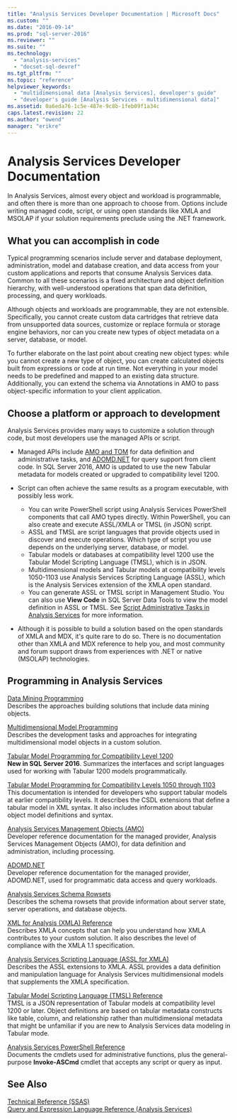 ```yaml
---
title: "Analysis Services Developer Documentation | Microsoft Docs"
ms.custom: ""
ms.date: "2016-09-14"
ms.prod: "sql-server-2016"
ms.reviewer: ""
ms.suite: ""
ms.technology: 
  - "analysis-services"
  - "docset-sql-devref"
ms.tgt_pltfrm: ""
ms.topic: "reference"
helpviewer_keywords: 
  - "multidimensional data [Analysis Services], developer's guide"
  - "developer's guide [Analysis Services - multidimensional data]"
ms.assetid: 0a6eda76-1c5e-487e-9c8b-1feb09f1a34c
caps.latest.revision: 22
ms.author: "owend"
manager: "erikre"
---
```

# Analysis Services Developer Documentation
  In Analysis Services, almost every object and workload is programmable, and often there is more than one approach to choose from.  Options include writing managed code, script, or using open standards like XMLA and MSOLAP if your solution requirements preclude using the .NET framework.  
  
## What you can accomplish in code  
 Typical programming scenarios include server and database deployment, administration, model and database creation, and data access from your custom applications and reports that consume Analysis Services data. Common to all these scenarios is a fixed architecture and object definition hierarchy, with well-understood operations that span data definition, processing, and query workloads.  
  
 Although objects and workloads are programmable, they are not extensible. Specifically, you cannot create custom data cartridges that retrieve data from unsupported data sources, customize or replace formula or storage engine behaviors, nor can you create new types of object metadata on a server, database, or model.  
  
 To further elaborate on the last point about creating new object types: while you cannot create a new type of object, you can create calculated objects built from expressions or code at run time. Not everything in your model needs to be predefined and mapped to an existing data structure. Additionally, you can extend the schema via Annotations in AMO to pass object-specific information to your client application.  
  
## Choose a platform or approach to development  
Analysis Services provides many ways to customize a solution through code, but most developers use the managed APIs or script.  
 
 + Managed APIs include [AMO and TOM](../Topic/Analysis%20Services%20Management%20Objects%20\(AMO\).md) for data definition and administrative tasks, and [ADOMD.NET](../Topic/ADOMD.NET%20Reference%20for%20Analysis%20Services.md) for query support from client code. In SQL Server 2016, AMO is updated to use the new Tabular metadata for models created or upgraded to compatibility level 1200.  
  
 + Script can often achieve the same results as a program executable, with possibly less work.  
   + You can write PowerShell script using Analysis Services PowerShell components that call AMO types directly. Within PowerShell, you can also create and execute ASSL/XMLA or TMSL (in JSON) script.  
   + ASSL and TMSL are script languages that provide  objects used in discover and execute operations. Which type of script you use depends on the underlying server, database, or model. 
   + Tabular models or databases at compatibility level 1200 use the Tabular Model Scripting Language (TMSL), which is in JSON. 
   + Multidimensional models and Tabular models at compatibility levels 1050-1103 use Analysis Services Scripting Language (ASSL), which is the Analysis Services extension of the XMLA open standard.
   + You can generate ASSL or TMSL script in Management Studio. You can also use **View Code** in SQL Server Data Tools to view the model definition in ASSL or TMSL. See [Script Administrative Tasks in Analysis Services](../analysis-services/instances/script-administrative-tasks-in-analysis-services.md) for more information.  
  
+ Although it is possible to build a solution based on the open standards of XMLA and MDX, it's quite rare to do so. There is no documentation other than XMLA and MDX reference to help you, and most community and forum support draws from experiences with .NET or native (MSOLAP) technologies.  
  
## Programming in Analysis Services  
 [Data Mining Programming](../analysis-services/data-mining-programming.md)  
 Describes the approaches building solutions that include data mining objects.  
  
 [Multidimensional Model Programming](../Topic/Multidimensional%20Model%20Programming.md)  
 Describes the development tasks and approaches for integrating multidimensional model objects in a custom solution.  
  
 [Tabular Model Programming for Compatibility Level 1200](../analysis-services/tabular-model-programming-compatibility-level-1200/tabular-model-programming-for-compatibility-level-1200.md)  
 **New in SQL Server 2016**.  Summarizes the interfaces and script languages used for working with Tabular 1200 models programmatically.  
  
 [Tabular Model Programming for Compatibility Levels 1050 through 1103](../analysis-services/tabular-model-programming-compatibility-levels-1050-1103/tabular-model-programming-for-compatibility-levels-1050-through-1103.md)  
 This documentation is intended for developers who support tabular models at earlier compatibility levels. It describes the CSDL extensions that define a tabular model in XML syntax. It also includes information about  tabular object model definitions and syntax.  
  
 [Analysis Services Management Objects (AMO)](../Topic/Analysis%20Services%20Management%20Objects%20\(AMO\).md)  
 Developer reference documentation for the managed provider, Analysis Services Management Objects (AMO), for data definition and administration, including processing.  
  
 [ADOMD.NET](../Topic/ADOMD.NET%20Reference%20for%20Analysis%20Services.md)  
 Developer reference documentation for the managed provider, ADOMD.NET, used for programmatic data access and query workloads.  
  
 [Analysis Services Schema Rowsets](../analysis-services/schema-rowsets/analysis-services-schema-rowsets.md)  
 Describes the schema rowsets that provide information about server state, server operations, and database objects.  
  
 [XML for Analysis  &#40;XMLA&#41; Reference](../analysis-services/xmla/xml-for-analysis-xmla-reference.md)  
 Describes XMLA concepts that can help you understand how XMLA contributes to your custom solution. It also describes the level of compliance with the XMLA 1.1 specification.  
  
 [Analysis Services Scripting Language &#40;ASSL for XMLA&#41;](../analysis-services/scripting/analysis-services-scripting-language-assl-for-xmla.md)  
 Describes the ASSL extensions to XMLA. ASSL provides a data definition and manipulation language for Analysis Services multidimensional models that supplements the XMLA specification.  
  
 [Tabular Model Scripting Language &#40;TMSL&#41; Reference](../analysis-services/tabular-model-scripting-language-tmsl-reference.md)  
 TMSL is a JSON representation of Tabular models at compatibility level 1200 or later. Object definitions are based on tabular metadata constructs like table, column, and relationship rather than multidimensional metadata that might be unfamiliar if you are new to Analysis Services data modeling in Tabular mode.  
  
 [Analysis Services PowerShell Reference](../analysis-services/powershell/analysis-services-powershell-reference.md)  
 Documents the cmdlets used for administrative functions, plus the general-purpose **Invoke-ASCmd** cmdlet that accepts any script or query as input.  
  
## See Also  
 [Technical Reference &#40;SSAS&#41;](../analysis-services/powershell/technical-reference-ssas.md)   
 [Query and Expression Language Reference &#40;Analysis Services&#41;](../a9retired/query-and-expression-language-reference-analysis-services.md)  
  
  